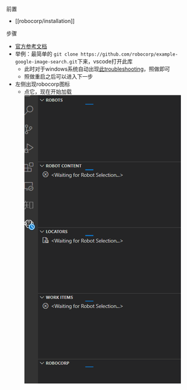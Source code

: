 前置
- [[robocorp/installation]]

步骤
- [官方参考文档](https://robocorp.com/docs/setup/robot-structure)
- 举例：最简单的
`git clone https://github.com/robocorp/example-google-image-search.git`下来，vscode打开此库
    - 此时对于windows系统自动出现[此troubleshooting](https://robocorp.com/docs/troubleshooting/windows-long-path)，照做即可
    - 照做重启之后可以进入下一步
- 左侧出现robocorp图标
  - 点它，现在开始加载![](my-first-robot.png)